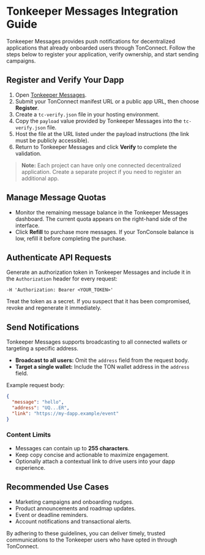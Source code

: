 # Tonkeeper Messages Integration Guide

Tonkeeper Messages provides push notifications for decentralized applications
that already onboarded users through TonConnect. Follow the steps below to
register your application, verify ownership, and start sending campaigns.

## Register and Verify Your Dapp

1. Open [Tonkeeper Messages](https://messages.tonkeeper.com/).
2. Submit your TonConnect manifest URL or a public app URL, then choose
   **Register**.
3. Create a `tc-verify.json` file in your hosting environment.
4. Copy the `payload` value provided by Tonkeeper Messages into the
   `tc-verify.json` file.
5. Host the file at the URL listed under the payload instructions (the link must
   be publicly accessible).
6. Return to Tonkeeper Messages and click **Verify** to complete the validation.

> **Note:** Each project can have only one connected decentralized application.
> Create a separate project if you need to register an additional app.

## Manage Message Quotas

- Monitor the remaining message balance in the Tonkeeper Messages dashboard. The
  current quota appears on the right-hand side of the interface.
- Click **Refill** to purchase more messages. If your TonConsole balance is low,
  refill it before completing the purchase.

## Authenticate API Requests

Generate an authorization token in Tonkeeper Messages and include it in the
`Authorization` header for every request:

```http
-H 'Authorization: Bearer <YOUR_TOKEN>'
```

Treat the token as a secret. If you suspect that it has been compromised, revoke
and regenerate it immediately.

## Send Notifications

Tonkeeper Messages supports broadcasting to all connected wallets or targeting a
specific address.

- **Broadcast to all users:** Omit the `address` field from the request body.
- **Target a single wallet:** Include the TON wallet address in the `address`
  field.

Example request body:

```json
{
  "message": "hello",
  "address": "UQ...ER",
  "link": "https://my-dapp.example/event"
}
```

### Content Limits

- Messages can contain up to **255 characters**.
- Keep copy concise and actionable to maximize engagement.
- Optionally attach a contextual link to drive users into your dapp experience.

## Recommended Use Cases

- Marketing campaigns and onboarding nudges.
- Product announcements and roadmap updates.
- Event or deadline reminders.
- Account notifications and transactional alerts.

By adhering to these guidelines, you can deliver timely, trusted communications
to the Tonkeeper users who have opted in through TonConnect.

